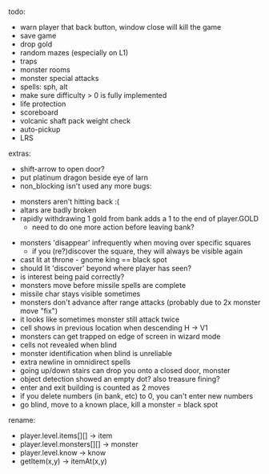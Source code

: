 todo:
- warn player that back button, window close will kill the game
- save game
- drop gold
- random mazes (especially on L1)
- traps
- monster rooms
- monster special attacks
- spells: sph, alt
- make sure difficulty > 0 is fully implemented
- life protection
- scoreboard
- volcanic shaft pack weight check
- auto-pickup
- LRS

extras:
- shift-arrow to open door?
- put platinum dragon beside eye of larn
- non_blocking isn't used any more
bugs:
* monsters aren't hitting back :(
* altars are badly broken
* rapidly withdrawing 1 gold from bank adds a 1 to the end of player.GOLD
  - need to do one more action before leaving bank?
- monsters 'disappear' infrequently when moving over specific squares
  - if you (re?)discover the square, they will always be visible again
- cast lit at throne - gnome king == black spot
- should lit 'discover' beyond where player has seen?
- is interest being paid correctly?
- monsters move before missile spells are complete
- missile char stays visible sometimes
- monsters don't advance after range attacks (probably due to 2x monster move "fix")
- it looks like sometimes monster still attack twice
- cell shows in previous location when descending H -> V1
- monsters can get trapped on edge of screen in wizard mode
- cells not revealed when blind
- monster identification when blind is unreliable
- extra newline in omnidirect spells
- going up/down stairs can drop you onto a closed door, monster
- object detection showed an empty dot? also treasure fining?
- enter and exit building is counted as 2 moves
- if you delete numbers (in bank, etc) to 0, you can't enter new numbers
- go blind, move to a known place, kill a monster = black spot

rename:
- player.level.items[][] -> item
- player.level.monsters[][] -> monster
- player.level.know -> know
- getItem(x,y) -> itemAt(x,y)
